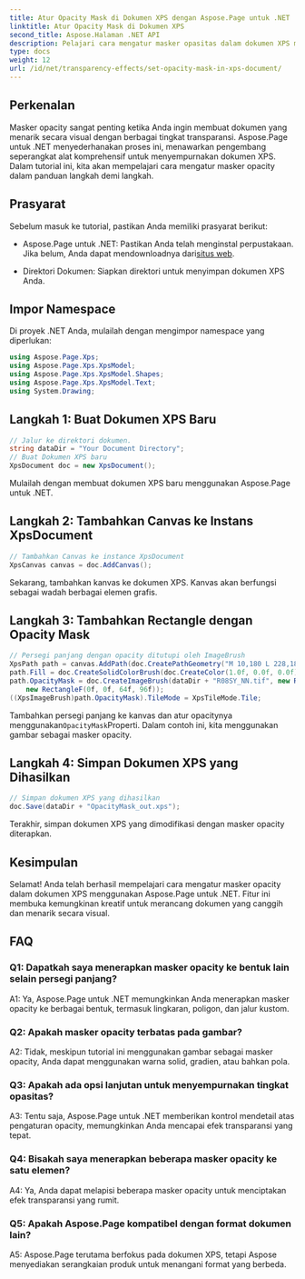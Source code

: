 ```yaml
---
title: Atur Opacity Mask di Dokumen XPS dengan Aspose.Page untuk .NET
linktitle: Atur Opacity Mask di Dokumen XPS
second_title: Aspose.Halaman .NET API
description: Pelajari cara mengatur masker opasitas dalam dokumen XPS menggunakan Aspose.Page untuk .NET. Tingkatkan estetika dokumen dengan mudah.
type: docs
weight: 12
url: /id/net/transparency-effects/set-opacity-mask-in-xps-document/
---
```

## Perkenalan

Masker opacity sangat penting ketika Anda ingin membuat dokumen yang menarik secara visual dengan berbagai tingkat transparansi. Aspose.Page untuk .NET menyederhanakan proses ini, menawarkan pengembang seperangkat alat komprehensif untuk menyempurnakan dokumen XPS. Dalam tutorial ini, kita akan mempelajari cara mengatur masker opacity dalam panduan langkah demi langkah.

## Prasyarat

Sebelum masuk ke tutorial, pastikan Anda memiliki prasyarat berikut:

-  Aspose.Page untuk .NET: Pastikan Anda telah menginstal perpustakaan. Jika belum, Anda dapat mendownloadnya dari[situs web](https://releases.aspose.com/page/net/).

- Direktori Dokumen: Siapkan direktori untuk menyimpan dokumen XPS Anda.

## Impor Namespace

Di proyek .NET Anda, mulailah dengan mengimpor namespace yang diperlukan:

```csharp
using Aspose.Page.Xps;
using Aspose.Page.Xps.XpsModel;
using Aspose.Page.Xps.XpsModel.Shapes;
using Aspose.Page.Xps.XpsModel.Text;
using System.Drawing;
```

## Langkah 1: Buat Dokumen XPS Baru

```csharp
// Jalur ke direktori dokumen.
string dataDir = "Your Document Directory";
// Buat Dokumen XPS baru
XpsDocument doc = new XpsDocument();
```

Mulailah dengan membuat dokumen XPS baru menggunakan Aspose.Page untuk .NET.

## Langkah 2: Tambahkan Canvas ke Instans XpsDocument

```csharp
// Tambahkan Canvas ke instance XpsDocument
XpsCanvas canvas = doc.AddCanvas();
```

Sekarang, tambahkan kanvas ke dokumen XPS. Kanvas akan berfungsi sebagai wadah berbagai elemen grafis.

## Langkah 3: Tambahkan Rectangle dengan Opacity Mask

```csharp
// Persegi panjang dengan opacity ditutupi oleh ImageBrush
XpsPath path = canvas.AddPath(doc.CreatePathGeometry("M 10,180 L 228,180 228,285 10,285"));
path.Fill = doc.CreateSolidColorBrush(doc.CreateColor(1.0f, 0.0f, 0.0f));
path.OpacityMask = doc.CreateImageBrush(dataDir + "R08SY_NN.tif", new RectangleF(0f, 0f, 128f, 192f),
    new RectangleF(0f, 0f, 64f, 96f));
((XpsImageBrush)path.OpacityMask).TileMode = XpsTileMode.Tile;
```

 Tambahkan persegi panjang ke kanvas dan atur opacitynya menggunakan`OpacityMask`Properti. Dalam contoh ini, kita menggunakan gambar sebagai masker opacity.

## Langkah 4: Simpan Dokumen XPS yang Dihasilkan

```csharp
// Simpan dokumen XPS yang dihasilkan
doc.Save(dataDir + "OpacityMask_out.xps");
```

Terakhir, simpan dokumen XPS yang dimodifikasi dengan masker opacity diterapkan.

## Kesimpulan

Selamat! Anda telah berhasil mempelajari cara mengatur masker opacity dalam dokumen XPS menggunakan Aspose.Page untuk .NET. Fitur ini membuka kemungkinan kreatif untuk merancang dokumen yang canggih dan menarik secara visual.

## FAQ

### Q1: Dapatkah saya menerapkan masker opacity ke bentuk lain selain persegi panjang?

A1: Ya, Aspose.Page untuk .NET memungkinkan Anda menerapkan masker opacity ke berbagai bentuk, termasuk lingkaran, poligon, dan jalur kustom.

### Q2: Apakah masker opacity terbatas pada gambar?

A2: Tidak, meskipun tutorial ini menggunakan gambar sebagai masker opacity, Anda dapat menggunakan warna solid, gradien, atau bahkan pola.

### Q3: Apakah ada opsi lanjutan untuk menyempurnakan tingkat opasitas?

A3: Tentu saja, Aspose.Page untuk .NET memberikan kontrol mendetail atas pengaturan opacity, memungkinkan Anda mencapai efek transparansi yang tepat.

### Q4: Bisakah saya menerapkan beberapa masker opacity ke satu elemen?

A4: Ya, Anda dapat melapisi beberapa masker opacity untuk menciptakan efek transparansi yang rumit.

### Q5: Apakah Aspose.Page kompatibel dengan format dokumen lain?

A5: Aspose.Page terutama berfokus pada dokumen XPS, tetapi Aspose menyediakan serangkaian produk untuk menangani format yang berbeda.